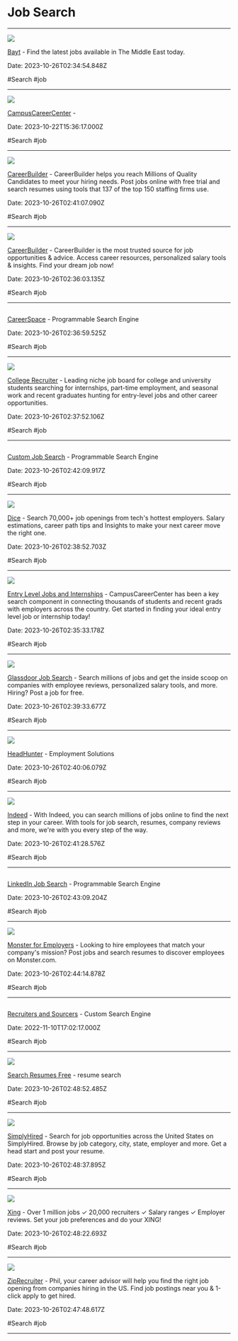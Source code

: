 # Job Search

---

![](http://secure.b8cdn.com/images/logos/fb_bayt_new_en.png)

[Bayt](https://www.bayt.com/) - Find the latest jobs available in The Middle East today.

Date: 2023-10-26T02:34:54.848Z

#Search #job

---

![](https://campuscareercenter.com/templates/ShineDND/assets/images/campusCC%20Banner%202.png)

[CampusCareerCenter](http://www.campuscareercenter.com) - 

Date: 2023-10-22T15:36:17.000Z

#Search #job

---

![](https://hiring-assets.careerbuilder.com/assets/logo--cb--mono-stacked-d1e12c12324a6a910e5ea248877a319ca894d166ca584141bfa9eee06c38cc04.png)

[CareerBuilder](https://hiring.careerbuilder.com/) - CareerBuilder helps you reach Millions of Quality Candidates to meet your hiring needs. Post jobs online with free trial and search resumes using tools that 137 of the top 150 staffing firms use.

Date: 2023-10-26T02:41:07.090Z

#Search #job

---

![](https://www.careerbuilder.com/assets/logos/cb_image_icon-7851ac66a16bc63af28f3c994abd9292e57efbb27618470f95aa087fd6797b66.png)

[CareerBuilder](https://www.careerbuilder.com/) - CareerBuilder is the most trusted source for job opportunities & advice. Access career resources, personalized salary tools & insights. Find your dream job now!

Date: 2023-10-26T02:36:03.135Z

#Search #job

---

![]()

[CareerSpace](https://cse.google.com/cse?cx=partner-pub-4067593612301221%3A1623481997#gsc.tab=0) - Programmable Search Engine

Date: 2023-10-26T02:36:59.525Z

#Search #job

---

![](https://rdl.ink/render/https%3A%2F%2Fwww.collegerecruiter.com%2F)

[College Recruiter](https://www.collegerecruiter.com/) - Leading niche job board for college and university students searching for internships, part-time employment, and seasonal work and recent graduates hunting for entry-level jobs and other career opportunities.

Date: 2023-10-26T02:37:52.106Z

#Search #job

---

![]()

[Custom Job Search](https://cse.google.com/cse?cx=013207573749533308742%3Aura3u1olqiu) - Programmable Search Engine

Date: 2023-10-26T02:42:09.917Z

#Search #job

---

![](https://rdl.ink/render/https%3A%2F%2Fwww.dice.com%2F)

[Dice](https://www.dice.com/) - Search 70,000+ job openings from tech's hottest employers. Salary estimations, career path tips and Insights to make your next career move the right one.

Date: 2023-10-26T02:38:52.703Z

#Search #job

---

![](https://campuscareercenter.com/templates/ShineDND/assets/images/campusCC%20Banner%202.png)

[Entry Level Jobs and Internships](https://campuscareercenter.com/) - CampusCareerCenter has been a key search component in connecting thousands of students and recent grads with employers across the country. Get started in finding your ideal entry level job or internship today!

Date: 2023-10-26T02:35:33.178Z

#Search #job

---

![](https://www.glassdoor.com/assets/images/meta/logo-og.png)

[Glassdoor Job Search](https://www.glassdoor.com/index.htm) - Search millions of jobs and get the inside scoop on companies with employee reviews, personalized salary tools, and more. Hiring? Post a job for free.

Date: 2023-10-26T02:39:33.677Z

#Search #job

---

![](https://static.wixstatic.com/media/84770f_100af85a9f6c4834b1e35e745c84eb47~mv2.jpg/v1/fill/w_672,h_504,fp_0.42_0.29,q_90/84770f_100af85a9f6c4834b1e35e745c84eb47~mv2.webp)

[HeadHunter](https://www.headhunter.com/) - Employment Solutions

Date: 2023-10-26T02:40:06.079Z

#Search #job

---

![](https://prod.statics.indeed.com/eml/assets/images/logo/indeed_logo_1200x630.png)

[Indeed](https://www.indeed.com/?from=mobRdr&utm_source=%2Fm%2F&utm_medium=redir&utm_campaign=dt) - With Indeed, you can search millions of jobs online to find the next step in your career. With tools for job search, resumes, company reviews and more, we're with you every step of the way.

Date: 2023-10-26T02:41:28.576Z

#Search #job

---

![]()

[LinkedIn Job Search](https://cse.google.com/cse?cx=002879889969213338875%3Aykfcyju2xe8) - Programmable Search Engine

Date: 2023-10-26T02:43:09.204Z

#Search #job

---

![](https://rdl.ink/render/https%3A%2F%2Fhiring.monster.com%2F)

[Monster for Employers](https://hiring.monster.com/) - Looking to hire employees that match your company's mission? Post jobs and search resumes to discover employees on Monster.com.

Date: 2023-10-26T02:44:14.878Z

#Search #job

---

![]()

[Recruiters and Sourcers](https://cse.google.com/cse?cx=009462381166450434430%3A1w9uqgljuvq) - Custom Search Engine

Date: 2022-11-10T17:02:17.000Z

#Search #job

---

![](https://rdl.ink/render/https%3A%2F%2Fwww.jobvertise.com%2Fresumes%2Fsearch)

[Search Resumes Free](https://www.jobvertise.com/resumes/search) - resume search

Date: 2023-10-26T02:48:52.485Z

#Search #job

---

![](https://rdl.ink/render/https%3A%2F%2Fwww.simplyhired.com%2F)

[SimplyHired](https://www.simplyhired.com/) - Search for job opportunities across the United States on SimplyHired. Browse by job category, city, state, employer and more. Get a head start and post your resume.

Date: 2023-10-26T02:48:37.895Z

#Search #job

---

![](https://static.xingcdn.com/og-cover-image.png)

[Xing](https://www.xing.com/) - Over 1 million jobs ✓ 20,000 recruiters ✓ Salary ranges ✓ Employer reviews. Set your job preferences and do your XING!

Date: 2023-10-26T02:48:22.693Z

#Search #job

---

![](https://www.ziprecruiter.com/img/default-og-image.jpg)

[ZipRecruiter](https://www.ziprecruiter.com/) - Phil, your career advisor will help you find the right job opening from companies hiring in the US. Find job postings near you & 1-click apply to get hired.

Date: 2023-10-26T02:47:48.617Z

#Search #job

---

